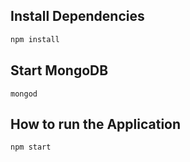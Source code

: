 ## Install Dependencies

```bash
npm install
```
## Start MongoDB

```
mongod
```

## How to run the Application

```
npm start
```

